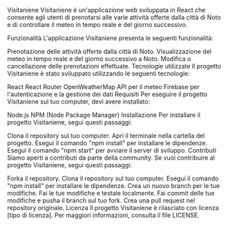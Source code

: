 Visitaniene
Visitaniene è un'applicazione web sviluppata in React che consente agli utenti di prenotarsi alle varie attività offerte dalla città di Noto e di controllare il meteo in tempo reale e del giorno successivo.

Funzionalità
L'applicazione Visitaniene presenta le seguenti funzionalità:

Prenotazione delle attività offerte dalla città di Noto.
Visualizzazione del meteo in tempo reale e del giorno successivo a Noto.
Modifica o cancellazione delle prenotazioni effettuate.
Tecnologie utilizzate
Il progetto Visitaniene è stato sviluppato utilizzando le seguenti tecnologie:

React
React Router
OpenWeatherMap API per il meteo
Firebase per l'autenticazione e la gestione dei dati
Requisiti
Per eseguire il progetto Visitaniene sul tuo computer, devi avere installato:

Node.js
NPM (Node Package Manager)
Installazione
Per installare il progetto Visitaniene, segui questi passaggi:

Clona il repository sul tuo computer.
Apri il terminale nella cartella del progetto.
Esegui il comando "npm install" per installare le dipendenze.
Esegui il comando "npm start" per avviare il server di sviluppo.
Contributi
Siamo aperti a contributi da parte della community. Se vuoi contribuire al progetto Visitaniene, segui questi passaggi:

Forka il repository.
Clona il repository sul tuo computer.
Esegui il comando "npm install" per installare le dipendenze.
Crea un nuovo branch per le tue modifiche.
Fai le tue modifiche e testale localmente.
Fai commit delle tue modifiche e pusha il branch sul tuo fork.
Crea una pull request nel repository originale.
Licenza
Il progetto Visitaniene è rilasciato con licenza [tipo di licenza]. Per maggiori informazioni, consulta il file LICENSE.